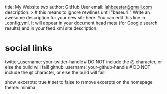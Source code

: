 title: My Website two
author: GitHub User
email: lahbeestar@gmail.com
description: > # this means to ignore newlines until "baseurl:"
  Write an awesome description for your new site here. You can edit this
  line in _config.yml. It will appear in your document head meta (for
  Google search results) and in your feed.xml site description.

# social links
twitter_username: your-twitter-handle # DO NOT include the @ character, or else the build will fail!
github_username:  your-github-handle # DO NOT include the @ character, or else the build will fail!

show_excerpts: true # set to false to remove excerpts on the homepage
theme: minima
